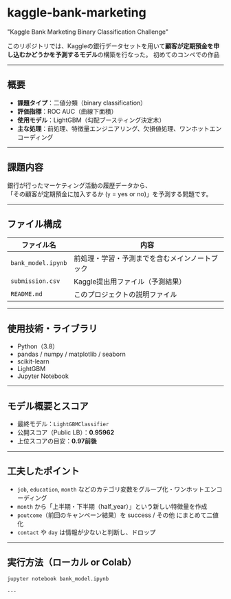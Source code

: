# kaggle-bank-marketing
"Kaggle Bank Marketing Binary Classification Challenge"

このリポジトリでは、Kaggleの銀行データセットを用いて**顧客が定期預金を申し込むかどうかを予測するモデル**の構築を行なった。
初めてのコンペでの作品


---
##  概要
- **課題タイプ**：二値分類（binary classification）
- **評価指標**：ROC AUC（曲線下面積）
- **使用モデル**：LightGBM（勾配ブースティング決定木）
- **主な処理**：前処理、特徴量エンジニアリング、欠損値処理、ワンホットエンコーディング

---
##  課題内容

銀行が行ったマーケティング活動の履歴データから、  
「その顧客が定期預金に加入するか (`y` = yes or no)」を予測する問題です。

---
##  ファイル構成

| ファイル名               | 内容                                 |
|--------------------------|--------------------------------------|
| `bank_model.ipynb`       | 前処理・学習・予測までを含むメインノートブック |
| `submission.csv`         | Kaggle提出用ファイル（予測結果）     |
| `README.md`              | このプロジェクトの説明ファイル       |

---
##  使用技術・ライブラリ

- Python（3.8）
- pandas / numpy / matplotlib / seaborn
- scikit-learn
- LightGBM
- Jupyter Notebook

---
##  モデル概要とスコア

- 最終モデル：`LightGBMClassifier`
- 公開スコア（Public LB）：**0.95962**
- 上位スコアの目安：**0.97前後**

---

##  工夫したポイント

- `job`, `education`, `month` などのカテゴリ変数をグループ化・ワンホットエンコーディング
- `month` から「上半期・下半期（half_year）」という新しい特徴量を作成
- `poutcome`（前回のキャンペーン結果）を success / その他 にまとめて二値化
- `contact` や `day` は情報が少ないと判断し、ドロップ

---

##  実行方法（ローカル or Colab）

```bash
jupyter notebook bank_model.ipynb

---
